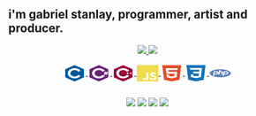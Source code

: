 ## i'm gabriel stanlay, programmer, artist and producer.
<div align="center">
  <a href="https://github.com/eostanlay">
  <img height="180em" src="https://github-readme-stats.vercel.app/api?username=eostanlay&show_icons=true&theme=dark&include_all_commits=true&count_private=true"/>
  <img height="180em" src="https://github-readme-stats.vercel.app/api/top-langs/?username=eostanlay&layout=compact&langs_count=7&theme=dark"/>
</div>
<div align="center" style="display: inline_block"><br>
  <img align="center" alt="c" height="30" width="40" src="https://github.com/devicons/devicon/blob/master/icons/c/c-plain.svg">
    <img align="center" alt="csharp" height="30" width="40" src="https://github.com/devicons/devicon/blob/master/icons/csharp/csharp-plain.svg">
  <img align="center" alt="c++" height="30" width="40" src="https://github.com/devicons/devicon/blob/master/icons/cplusplus/cplusplus-plain.svg">
  <img align="center" alt="js" height="30" width="40" src="https://raw.githubusercontent.com/devicons/devicon/master/icons/javascript/javascript-plain.svg">
  <img align="center" alt="html" height="30" width="40" src="https://raw.githubusercontent.com/devicons/devicon/master/icons/html5/html5-plain.svg">
  <img align="center" alt="css" height="30" width="40" src="https://raw.githubusercontent.com/devicons/devicon/master/icons/css3/css3-plain.svg">
  <img align="center" alt="php" height="30" width="40" src="https://github.com/devicons/devicon/blob/master/icons/php/php-plain.svg">
  </div>
    
  ##
 
<div align="center"> 
  <a href="https://www.youtube.com/channel/UCSI6x8I1oxRO1Z0RiZZRBsQ" target="_blank"><img src="https://img.shields.io/badge/YouTube-FF0000?style=for-the-badge&logo=youtube&logoColor=white" target="_blank"></a>
  <a href="https://instagram.com/eostanlay" target="_blank"><img src="https://img.shields.io/badge/-Instagram-%23E4405F?style=for-the-badge&logo=instagram&logoColor=white" target="_blank"></a>
  <a href = "mailto:gabrielstanlay@gmail.com"><img src="https://img.shields.io/badge/-Gmail-%23333?style=for-the-badge&logo=gmail&logoColor=white" target="_blank"></a>
  <a href="https://www.linkedin.com/" target="_blank"><img src="https://img.shields.io/badge/-LinkedIn-%230077B5?style=for-the-badge&logo=linkedin&logoColor=white" target="_blank"></a> 
</div>
